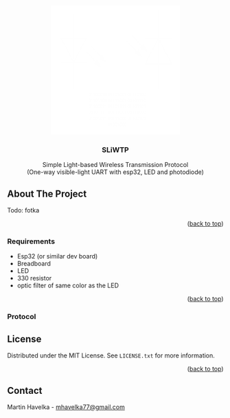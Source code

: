 
<!-- PROJECT LOGO -->
<br />
<div align="center">
  <a href="https://github.com/mhavelka77/SLiWTP">
    <img src="assets/logo.png" alt="Logo" width="300" height="300">
  </a>

<h3 align="center">SLiWTP</h3>

  <p align="center">
    Simple Light-based Wireless Transmission Protocol   <br /> (One-way visible-light UART with esp32, LED and photodiode)
    <br />

  </p>
</div>



## About The Project
Todo: fotka


<p align="right">(<a href="#readme-top">back to top</a>)</p>



### Requirements

* Esp32 (or similar dev board)
* Breadboard
* LED
* 330 resistor
* optic filter of same color as the LED


<p align="right">(<a href="#readme-top">back to top</a>)</p>


### Protocol





<!-- LICENSE -->
## License

Distributed under the MIT License. See `LICENSE.txt` for more information.

<p align="right">(<a href="#readme-top">back to top</a>)</p>



<!-- CONTACT -->
## Contact

Martin Havelka - mhavelka77@gmail.com